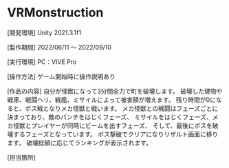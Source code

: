 # VRMonstruction

[開発環境]
Unity 2021.3.1f1

[製作期間]
2022/06/11 ～ 2022/09/10

[実行環境]
PC：VIVE Pro

[操作方法]
ゲーム開始時に操作説明あり

[作品の内容]
自分が怪獣になって3分間全力で町を破壊します。
破壊した建物や戦車、戦闘ヘリ、戦艦、ミサイルによって被害額が増えます。
残り時間が0になると、ボス戦となりメカ怪獣と戦います。
メカ怪獣との戦闘はフェーズごとに決まっており、敵のパンチをはじくフェーズ、
ミサイルをはじくフェーズ、メカ怪獣とプレイヤーが同時にビームを出すフェーズ、
そして、最後にボスを破壊するフェーズとなっています。
ボス撃破でクリアになりリザルト画面に移ります。
破壊総額に応じてランキングが表示されます。

[担当箇所]

